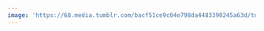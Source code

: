 ```yaml
---
image: 'https://68.media.tumblr.com/bacf51ce9c04e798da4483390245a63d/tumblr_oq1wo4Qrjg1tbdx3so1_1280.jpg'
---
```

